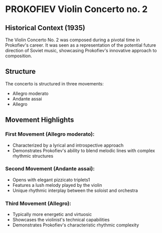 # PROKOFIEV Violin Concerto no. 2

## Historical Context (1935)

The Violin Concerto No. 2 was composed during a pivotal time in Prokofiev's career. It was seen as a representation of the potential future direction of Soviet music, showcasing Prokofiev's innovative approach to composition.
## Structure

The concerto is structured in three movements:

- Allegro moderato
- Andante assai
- Allegro
## Movement Highlights

### First Movement (Allegro moderato):
- Characterized by a lyrical and introspective approach
- Demonstrates Prokofiev's ability to blend melodic lines with complex rhythmic structures
### Second Movement (Andante assai):
- Opens with elegant pizzicato triplets1
- Features a lush melody played by the violin
- Unique rhythmic interplay between the soloist and orchestra
### Third Movement (Allegro):
- Typically more energetic and virtuosic
- Showcases the violinist's technical capabilities
- Demonstrates Prokofiev's characteristic rhythmic complexity